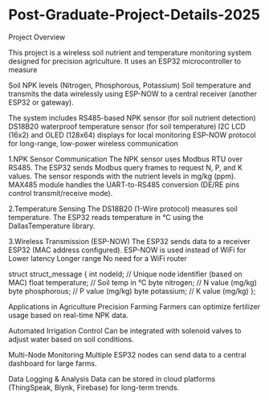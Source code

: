 # Post-Graduate-Project-Details-2025

Project Overview

This project is a wireless soil nutrient and temperature monitoring system designed for precision agriculture. It uses an ESP32 microcontroller to measure

Soil NPK levels (Nitrogen, Phosphorous, Potassium)
Soil temperature
and transmits the data wirelessly using ESP-NOW to a central receiver (another ESP32 or gateway).

The system includes
RS485-based NPK sensor (for soil nutrient detection)
DS18B20 waterproof temperature sensor (for soil temperature)
I2C LCD (16x2) and OLED (128x64) displays for local monitoring
ESP-NOW protocol for long-range, low-power wireless communication

1.NPK Sensor Communication
The NPK sensor uses Modbus RTU over RS485.
The ESP32 sends Modbus query frames to request N, P, and K values.
The sensor responds with the nutrient levels in mg/kg (ppm).
MAX485 module handles the UART-to-RS485 conversion (DE/RE pins control transmit/receive mode).

2.Temperature Sensing
The DS18B20 (1-Wire protocol) measures soil temperature.
The ESP32 reads temperature in °C using the DallasTemperature library.

3.Wireless Transmission (ESP-NOW)
The ESP32 sends data to a receiver ESP32 (MAC address configured).
ESP-NOW is used instead of WiFi for
Lower latency
Longer range
No need for a WiFi router

struct struct_message {
  int nodeId;       // Unique node identifier (based on MAC)
  float temperature; // Soil temp in °C
  byte nitrogen;     // N value (mg/kg)
  byte phosphorous;  // P value (mg/kg)
  byte potassium;    // K value (mg/kg)
};

Applications in Agriculture
Precision Farming
Farmers can optimize fertilizer usage based on real-time NPK data.

Automated Irrigation Control
Can be integrated with solenoid valves to adjust water based on soil conditions.

Multi-Node Monitoring
Multiple ESP32 nodes can send data to a central dashboard for large farms.

Data Logging & Analysis
Data can be stored in cloud platforms (ThingSpeak, Blynk, Firebase) for long-term trends.
